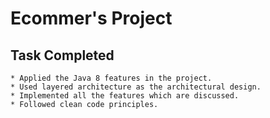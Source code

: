 # Ecommer's Project

## Task Completed

```
* Applied the Java 8 features in the project.
* Used layered architecture as the architectural design.
* Implemented all the features which are discussed.
* Followed clean code principles.
```